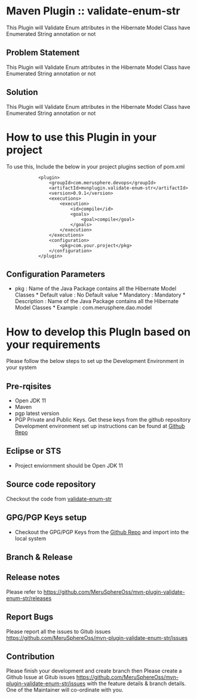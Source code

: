 # Maven Plugin :: validate-enum-str
This Plugin will Validate Enum attributes in the Hibernate Model Class have Enumerated String annotation or not

## Problem Statement
This Plugin will Validate Enum attributes in the Hibernate Model Class have Enumerated String annotation or not

## Solution
This Plugin will Validate Enum attributes in the Hibernate Model Class have Enumerated String annotation or not

# How to use this Plugin in your project

To use this, Include the below in your project plugins section of pom.xml

```
			<plugin>
				<groupId>com.merusphere.devops</groupId>
				<artifactId>mvnplugin.validate-enum-str</artifactId>
				<version>0.9.1</version>
				<executions>
					<execution>
						<id>compile</id>
						<goals>
							<goal>compile</goal>
						</goals>
					</execution>
				</executions>
				<configuration>
					<pkg>com.your.project</pkg>
				</configuration>
			</plugin>
```

## Configuration Parameters
* pkg : Name of the Java Package contains all the Hibernate Model Classes
		* Default value : No Default value
		* Mandatory : Mandatory
		* Description : Name of the Java Package contains all the Hibernate Model Classes
		* Example : com.merusphere.dao.model
	


# How to develop this PlugIn based on your requirements

Please follow the below steps to set up the Development Environment in your system
## Pre-rqisites
+ Open JDK 11
+ Maven
+ pgp latest version
+ PGP Private and Public Keys. Get these keys from the github repository 
Development environment set up instructions can be found at [Github Repo](https://github.com/MeruSphereOss/mvn-plugin-dev-setup.git)

## Eclipse or STS
+ Project enviornment should be Open JDK 11

## Source code repository
Checkout the code from [validate-enum-str](https://github.com/MeruSphereOss/mvn-plugin-validate-enum-str)

## GPG/PGP Keys setup
+ Checkout the GPG/PGP Keys from the [Github Repo](https://github.com/MeruSphereOss/mvn-plugin-dev-setup.git) and import into the local system

## Branch & Release


## Release notes
Please refer to https://github.com/MeruSphereOss/mvn-plugin-validate-enum-str/releases

## Report Bugs
Please report all the issues to Gitub issues https://github.com/MeruSphereOss/mvn-plugin-validate-enum-str/issues

## Contribution
Please finish your development and create branch then Please create a Github Issue at Gitub issues https://github.com/MeruSphereOss/mvn-plugin-validate-enum-str/issues with the feature details & branch details. One of the Maintainer will co-ordinate with you.

